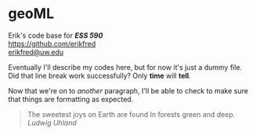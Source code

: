 # geoML
Erik's code base for ***ESS 590***  
<https://github.com/erikfred>  
<erikfred@uw.edu>

Eventually I'll describe my codes here, but for now it's just a dummy file.  
Did that line break work successfully? Only **time** will **tell**.

Now that we're on to *another* paragraph, I'll be able to check to make sure that
things are formatting as expected.

> The sweetest joys on Earth are found
> In forests green and deep.
> *Ludwig Uhland*

